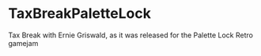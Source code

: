 # TaxBreakPaletteLock
Tax Break with Ernie Griswald, as it was released for the Palette Lock Retro gamejam
